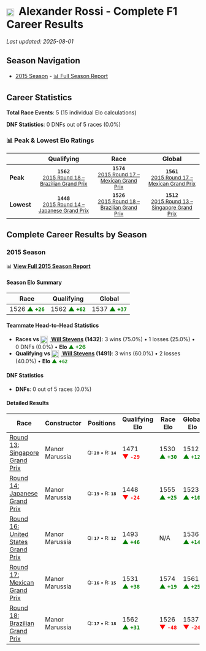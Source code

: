 # <img src="https://upload.wikimedia.org/wikipedia/commons/a/a4/Flag_of_the_United_States.svg" alt="United States" width="20" height="auto" style="vertical-align: middle; margin-right: 5px;" onerror="this.outerHTML='🇺🇸'; this.style.marginRight='5px';"/> Alexander Rossi - Complete F1 Career Results

*Last updated: 2025-08-01*

## Season Navigation

- [2015 Season](#2015-season) - [📊 Full Season Report](../seasons/2015-season-report)

## Career Statistics

**Total Race Events**: 5 (15 individual Elo calculations)

**DNF Statistics**: 0 DNFs out of 5 races (0.0%)

### 📊 Peak & Lowest Elo Ratings

| &nbsp; | Qualifying | Race | Global |
|-------|------------|------|--------|
| **Peak** | <center>**`1562`**<br/><small>[2015 Round 18 – Brazilian Grand Prix](../seasons/2015-season-report#round-18-brazilian-grand-prix)</small></center> | <center>**`1574`**<br/><small>[2015 Round 17 – Mexican Grand Prix](../seasons/2015-season-report#round-17-mexican-grand-prix)</small></center> | <center>**`1561`**<br/><small>[2015 Round 17 – Mexican Grand Prix](../seasons/2015-season-report#round-17-mexican-grand-prix)</small></center> |
| **Lowest** | <center>**`1448`**<br/><small>[2015 Round 14 – Japanese Grand Prix](../seasons/2015-season-report#round-14-japanese-grand-prix)</small></center> | <center>**`1526`**<br/><small>[2015 Round 18 – Brazilian Grand Prix](../seasons/2015-season-report#round-18-brazilian-grand-prix)</small></center> | <center>**`1512`**<br/><small>[2015 Round 13 – Singapore Grand Prix](../seasons/2015-season-report#round-13-singapore-grand-prix)</small></center> |


## Complete Career Results by Season

### 2015 Season

📊 **[View Full 2015 Season Report](../seasons/2015-season-report)**

#### Season Elo Summary

| Race | Qualifying | Global |
|------|------------|--------|
| 1526 **<span style="color: green;">▲&nbsp;`+26`</span>** | 1562 **<span style="color: green;">▲&nbsp;`+62`</span>** | 1537 **<span style="color: green;">▲&nbsp;`+37`</span>** |

#### Teammate Head-to-Head Statistics

- **Races vs [<img src="https://upload.wikimedia.org/wikipedia/commons/thumb/8/83/Flag_of_the_United_Kingdom_%283-5%29.svg/512px-Flag_of_the_United_Kingdom_%283-5%29.svg.png?20250726143817" alt="United Kingdom" width="20" height="auto" style="vertical-align: middle; margin-right: 5px;" onerror="this.outerHTML='🇬🇧'; this.style.marginRight='5px';"/> Will Stevens](will-stevens) (1432)**: 3 wins (75.0%) • 1 losses (25.0%) • 0 DNFs (0.0%) • **Elo <span style="color: green;">▲&nbsp;+26</span>**
- **Qualifying vs [<img src="https://upload.wikimedia.org/wikipedia/commons/thumb/8/83/Flag_of_the_United_Kingdom_%283-5%29.svg/512px-Flag_of_the_United_Kingdom_%283-5%29.svg.png?20250726143817" alt="United Kingdom" width="20" height="auto" style="vertical-align: middle; margin-right: 5px;" onerror="this.outerHTML='🇬🇧'; this.style.marginRight='5px';"/> Will Stevens](will-stevens) (1491)**: 3 wins (60.0%) • 2 losses (40.0%) • **Elo <span style="color: green;">▲&nbsp;+`62`</span>**

#### DNF Statistics

- **DNFs**: 0 out of 5 races (0.0%)

#### Detailed Results

| Race | Constructor | Positions | Qualifying Elo | Race Elo | Global Elo | Teammate |
|------|-------------|-----------|----------------|----------|------------|----------|
| [Round 13: Singapore Grand Prix](../seasons/2015-season-report#round-13-singapore-grand-prix) | Manor Marussia | <small>Q:&nbsp;**`20`**&nbsp;•&nbsp;R:&nbsp;**`14`**</small> | 1471 **<span style="color: red;">▼&nbsp;`-29`</span>** | 1530 **<span style="color: green;">▲&nbsp;`+30`</span>** | 1512 **<span style="color: green;">▲&nbsp;`+12`</span>** | [<img src="https://upload.wikimedia.org/wikipedia/commons/thumb/8/83/Flag_of_the_United_Kingdom_%283-5%29.svg/512px-Flag_of_the_United_Kingdom_%283-5%29.svg.png?20250726143817" alt="United Kingdom" width="20" height="auto" style="vertical-align: middle; margin-right: 5px;" onerror="this.outerHTML='🇬🇧'; this.style.marginRight='5px';"/> Will Stevens](will-stevens)<br/><small>Q:&nbsp;**`19`**&nbsp;•&nbsp;R:&nbsp;**`15`**</small> |
| [Round 14: Japanese Grand Prix](../seasons/2015-season-report#round-14-japanese-grand-prix) | Manor Marussia | <small>Q:&nbsp;**`19`**&nbsp;•&nbsp;R:&nbsp;**`18`**</small> | 1448 **<span style="color: red;">▼&nbsp;`-24`</span>** | 1555 **<span style="color: green;">▲&nbsp;`+25`</span>** | 1523 **<span style="color: green;">▲&nbsp;`+10`</span>** | [<img src="https://upload.wikimedia.org/wikipedia/commons/thumb/8/83/Flag_of_the_United_Kingdom_%283-5%29.svg/512px-Flag_of_the_United_Kingdom_%283-5%29.svg.png?20250726143817" alt="United Kingdom" width="20" height="auto" style="vertical-align: middle; margin-right: 5px;" onerror="this.outerHTML='🇬🇧'; this.style.marginRight='5px';"/> Will Stevens](will-stevens)<br/><small>Q:&nbsp;**`18`**&nbsp;•&nbsp;R:&nbsp;**`19`**</small> |
| [Round 16: United States Grand Prix](../seasons/2015-season-report#round-16-united-states-grand-prix) | Manor Marussia | <small>Q:&nbsp;**`17`**&nbsp;•&nbsp;R:&nbsp;**`12`**</small> | 1493 **<span style="color: green;">▲&nbsp;`+46`</span>** | N/A | 1536 **<span style="color: green;">▲&nbsp;`+14`</span>** | [<img src="https://upload.wikimedia.org/wikipedia/commons/thumb/8/83/Flag_of_the_United_Kingdom_%283-5%29.svg/512px-Flag_of_the_United_Kingdom_%283-5%29.svg.png?20250726143817" alt="United Kingdom" width="20" height="auto" style="vertical-align: middle; margin-right: 5px;" onerror="this.outerHTML='🇬🇧'; this.style.marginRight='5px';"/> Will Stevens](will-stevens)<br/><small>Q:&nbsp;**`19`**&nbsp;•&nbsp;R:&nbsp;**`DNF`**</small> |
| [Round 17: Mexican Grand Prix](../seasons/2015-season-report#round-17-mexican-grand-prix) | Manor Marussia | <small>Q:&nbsp;**`16`**&nbsp;•&nbsp;R:&nbsp;**`15`**</small> | 1531 **<span style="color: green;">▲&nbsp;`+38`</span>** | 1574 **<span style="color: green;">▲&nbsp;`+19`</span>** | 1561 **<span style="color: green;">▲&nbsp;`+25`</span>** | [<img src="https://upload.wikimedia.org/wikipedia/commons/thumb/8/83/Flag_of_the_United_Kingdom_%283-5%29.svg/512px-Flag_of_the_United_Kingdom_%283-5%29.svg.png?20250726143817" alt="United Kingdom" width="20" height="auto" style="vertical-align: middle; margin-right: 5px;" onerror="this.outerHTML='🇬🇧'; this.style.marginRight='5px';"/> Will Stevens](will-stevens)<br/><small>Q:&nbsp;**`17`**&nbsp;•&nbsp;R:&nbsp;**`16`**</small> |
| [Round 18: Brazilian Grand Prix](../seasons/2015-season-report#round-18-brazilian-grand-prix) | Manor Marussia | <small>Q:&nbsp;**`17`**&nbsp;•&nbsp;R:&nbsp;**`18`**</small> | 1562 **<span style="color: green;">▲&nbsp;`+31`</span>** | 1526 **<span style="color: red;">▼&nbsp;`-48`</span>** | 1537 **<span style="color: red;">▼&nbsp;`-24`</span>** | [<img src="https://upload.wikimedia.org/wikipedia/commons/thumb/8/83/Flag_of_the_United_Kingdom_%283-5%29.svg/512px-Flag_of_the_United_Kingdom_%283-5%29.svg.png?20250726143817" alt="United Kingdom" width="20" height="auto" style="vertical-align: middle; margin-right: 5px;" onerror="this.outerHTML='🇬🇧'; this.style.marginRight='5px';"/> Will Stevens](will-stevens)<br/><small>Q:&nbsp;**`18`**&nbsp;•&nbsp;R:&nbsp;**`17`**</small> |

